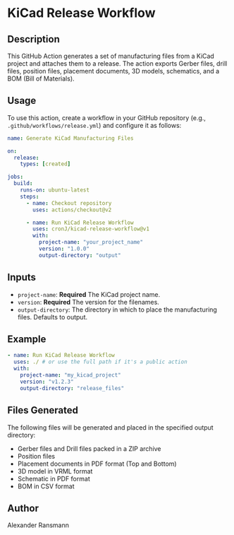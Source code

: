 # KiCad Release Workflow

## Description

This GitHub Action generates a set of manufacturing files from a KiCad project and attaches them to a release. The action exports Gerber files, drill files, position files, placement documents, 3D models, schematics, and a BOM (Bill of Materials).

## Usage

To use this action, create a workflow in your GitHub repository (e.g., `.github/workflows/release.yml`) and configure it as follows:

```yaml
name: Generate KiCad Manufacturing Files

on:
  release:
    types: [created]

jobs:
  build:
    runs-on: ubuntu-latest
    steps:
      - name: Checkout repository
        uses: actions/checkout@v2

      - name: Run KiCad Release Workflow
        uses: cronJ/kicad-release-workflow@v1
        with:
          project-name: "your_project_name"
          version: "1.0.0"
          output-directory: "output"
```

## Inputs

- `project-name`: **Required** The KiCad project name.
- `version`: **Required** The version for the filenames.
- `output-directory`: The directory in which to place the manufacturing files. Defaults to output.

## Example

```yaml
- name: Run KiCad Release Workflow
  uses: ./ # or use the full path if it's a public action
  with:
    project-name: "my_kicad_project"
    version: "v1.2.3"
    output-directory: "release_files"
```

## Files Generated

The following files will be generated and placed in the specified output directory:

- Gerber files and Drill files packed in a ZIP archive
- Position files
- Placement documents in PDF format (Top and Bottom)
- 3D model in VRML format
- Schematic in PDF format
- BOM in CSV format

## Author

Alexander Ransmann
